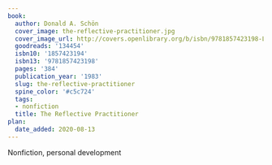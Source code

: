 ```yaml
---
book:
  author: Donald A. Schön
  cover_image: the-reflective-practitioner.jpg
  cover_image_url: http://covers.openlibrary.org/b/isbn/9781857423198-L.jpg
  goodreads: '134454'
  isbn10: '1857423194'
  isbn13: '9781857423198'
  pages: '384'
  publication_year: '1983'
  slug: the-reflective-practitioner
  spine_color: '#c5c724'
  tags:
  - nonfiction
  title: The Reflective Practitioner
plan:
  date_added: 2020-08-13
---
```


Nonfiction, personal development
